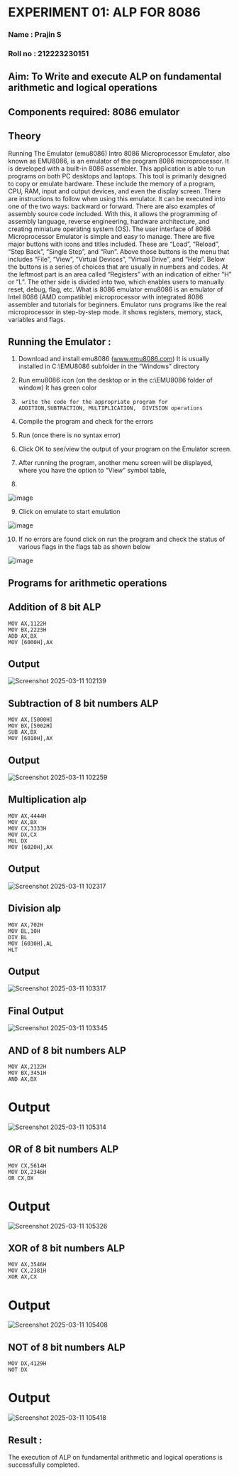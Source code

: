 # EXPERIMENT  01: ALP FOR 8086
### Name : Prajin S


### Roll no : 212223230151




## Aim: To Write and execute ALP on fundamental arithmetic and logical operations
## Components required: 8086  emulator 
## Theory 
Running The Emulator (emu8086) Intro 8086 Microprocessor Emulator, also known as EMU8086, is an emulator of the program 8086 microprocessor. It is developed with a built-in 8086 assembler. This application is able to run programs on both PC desktops and laptops. This tool is primarily designed to copy or emulate hardware. These include the memory of a program, CPU, RAM, input and output devices, and even the display screen. There are instructions to follow when using this emulator. It can be executed into one of the two ways: backward or forward. There are also examples of assembly source code included. With this, it allows the programming of assembly language, reverse engineering, hardware architecture, and creating miniature operating system (OS). The user interface of 8086 Microprocessor Emulator is simple and easy to manage. There are five major buttons with icons and titles included. These are “Load”, “Reload”, “Step Back”, “Single Step”, and “Run”. Above those buttons is the menu that includes “File”, “View”, “Virtual Devices”, “Virtual Drive”, and “Help”. Below the buttons is a series of choices that are usually in numbers and codes. At the leftmost part is an area called “Registers” with an indication of either “H” or “L”. The other side is divided into two, which enables users to manually reset, debug, flag, etc. What is 8086 emulator emu8086 is an emulator of Intel 8086 (AMD compatible) microprocessor with integrated 8086 assembler and tutorials for beginners. Emulator runs programs like the real microprocessor in step-by-step mode. it shows registers, memory, stack, variables and flags.


 ## Running the Emulator :
1.	Download and install emu8086 (www.emu8086.com) It is usually installed in C:\EMU8086 subfolder in the “Windows” directory
2.	  Run  emu8086 icon (on the desktop or in the c:\EMU8086 folder of window) It has green color 
 
 
3.		write the code for the appropriate program for ADDITION,SUBTRACTION, MULTIPLICATION,  DIVISION operations 

4.	 Compile the program and check for the errors 
5.	Run (once there is no syntax error) 

6.	Click OK to see/view the output of your program on the Emulator screen. 


7.	After running the program, another menu screen will be displayed, where you have the option to “View” symbol table,
8.	 


![image](https://user-images.githubusercontent.com/36288975/189273263-d65baae9-4b8f-4723-afb3-c0ffa4052b04.png)











9.	Click on emulate to start emulation 








![image](https://user-images.githubusercontent.com/36288975/189273273-9bb36ec1-e2e8-4892-8d35-37707332bfdc.png)








10.	If no errors are found click on run the program and check the status of various flags in the flags tab as shown below 






![image](https://user-images.githubusercontent.com/36288975/189273277-113a2a33-4a40-4ff8-95a5-ecd3a1f504fe.png)







## Programs for arithmetic  operations

## Addition  of 8 bit ALP 
```
MOV AX,1122H
MOV BX,2223H
ADD AX,BX
MOV [6000H],AX
```


## Output  
![Screenshot 2025-03-11 102139](https://github.com/user-attachments/assets/004d5dac-76fa-470e-bc3d-d710f0d50e1e)

 
## Subtraction   of 8 bit numbers  ALP 
 ```
MOV AX,[5000H]
MOV BX,[5002H]
SUB AX,BX
MOV [6010H],AX
```
## Output  
![Screenshot 2025-03-11 102259](https://github.com/user-attachments/assets/052d1829-f9d2-4d8e-a7b2-b22790a83da0)

## Multiplication alp 
```
MOV AX,4444H
MOV AX,BX
MOV CX,3333H
MOV DX,CX
MUL DX
MOV [6020H],AX
```
 ## Output  
![Screenshot 2025-03-11 102317](https://github.com/user-attachments/assets/38ec4e75-6afd-4800-a0d8-fb94b574e815)


## Division alp 
```
MOV AX,702H
MOV BL,10H
DIV BL
MOV [6030H],AL
HLT
```

## Output  
![Screenshot 2025-03-11 103317](https://github.com/user-attachments/assets/a1d19e07-194e-408b-9007-695b3b21278c)

## Final Output
![Screenshot 2025-03-11 103345](https://github.com/user-attachments/assets/5b22403a-1026-4eda-80f4-dc6adfcd407a)

## AND of 8 bit numbers ALP
```
MOV AX,2122H
MOV BX,3451H
AND AX,BX
```
# Output
![Screenshot 2025-03-11 105314](https://github.com/user-attachments/assets/37ed1c11-f23f-4387-b054-0a9f86acee1b)

## OR of 8 bit numbers ALP
```
MOV CX,5614H
MOV DX,2346H
OR CX,DX
```
# Output
![Screenshot 2025-03-11 105326](https://github.com/user-attachments/assets/4c8156e9-b37c-460b-b9c2-3772faa35aa0)

## XOR of 8 bit numbers ALP
```
MOV AX,3546H
MOV CX,2381H
XOR AX,CX
```
# Output
![Screenshot 2025-03-11 105408](https://github.com/user-attachments/assets/2692abe4-12b1-4a5f-989d-c5b1e6052d79)

## NOT of 8 bit numbers ALP
```
MOV DX,4129H
NOT DX 
```
# Output
![Screenshot 2025-03-11 105418](https://github.com/user-attachments/assets/a4db8725-cf80-4be0-b83a-4c657ce3fd72)

## Result :
 
The execution of ALP on fundamental arithmetic and logical operations is successfully completed.








